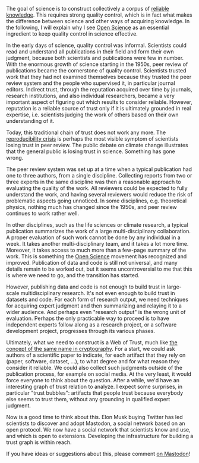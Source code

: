 The goal of science is to construct collectively a corpus of [reliable knowledge](Reliable%20knowledge.md). This requires strong quality control, which is in fact what makes the difference between science and other ways of acquiring knowledge. In the following, I will explain why I see [Open Science](Open%20Science.md) as an essential ingredient to keep quality control in science effective.

In the early days of science, quality control was informal. Scientists could read and understand all publications in their field and form their own judgment, because both scientists and publications were few in number. With the enormous growth of science starting in the 1950s, peer review of publications became the cornerstone of quality control. Scientists trusted work that they had not examined themselves because they trusted the peer review system and the people who supervised it, in particular journal editors. Indirect trust, through the reputation acquired over time by journals, research institutions, and also individual researchers, became a very important aspect of figuring out which results to consider reliable. However, reputation is a reliable source of trust only if it is ultimately grounded in real expertise, i.e. scientists judging the work of others based on their own understanding of it.

Today, this traditional chain of trust does not work any more. The [reproducibility crisis](Reproducibility%20crisis.md) is perhaps the most visible symptom of scientists losing trust in peer review. The public debate on climate change illustrates that the general public is losing trust in science. Something has gone wrong.

The peer review system was set up at a time when a typical publication had one to three authors, from a single discipline. Collecting reports from two or three experts in the same discipline was then a reasonable approach to evaluating the quality of the work. All reviewers could be expected to fully understand the work, and having several reviewers would reduce the risk of problematic aspects going unnoticed. In some disciplines, e.g. theoretical physics, nothing much has changed since the 1950s, and peer review continues to work rather well.

In other disciplines, such as the life sciences or climate research, a typical publication summarizes the work of a large multi-disciplinary collaboration. A proper evaluation of such work cannot be done by any individual in a week. It takes another multi-disciplinary team, and it takes a lot more time. Moreover, it takes access to much more than a few-page summary of the work. This is something the [Open Science](Open%20Science.md) movement has recognized and improved. Publication of data and code is still not universal, and many details remain to be worked out, but it seems uncontroversial to me that this is where we need to go, and the transition has started.

However, publishing data and code is not enough to build trust in large-scale multidisciplinary research. It's not even enough to build trust in datasets and code. For each form of research output, we need techniques for acquiring expert judgment and then summarizing and relaying it to a wider audience. And perhaps even "research output" is the wrong unit of evaluation. Perhaps the only practicable way to proceed is to have independent experts follow along as a research project, or a software development project, progresses through its various phases.

Ultimately, what we need to construct is a Web of Trust, much like [the concept of the same name in cryptography](https://en.wikipedia.org/wiki/Web_of_trust). For a start, we could ask authors of a scientific paper to indicate, for each artifact that they rely on (paper, software, dataset, ...), to what degree and for what reason they consider it reliable. We could also collect such judgments outside of the publication process, for example on social media. At the very least, it would force everyone to think about the question. After a while, we'd have an interesting graph of trust relation to analyze. I expect some surprises, in particular "trust bubbles": artifacts that people trust because everybody else seems to trust them, without any grounding in qualified expert judgment.

Now is a good time to think about this. Elon Musk buying Twitter has led scientists to discover and adopt Mastodon, a social network based on an open protocol. We now have a social network that scientists know and use, and which is open to extensions. Developing the infrastructure for building a trust graph is within reach.

If you have ideas or suggestions about this, please comment [on Mastodon](https://scholar.social/@khinsen/109382151772277162)!
